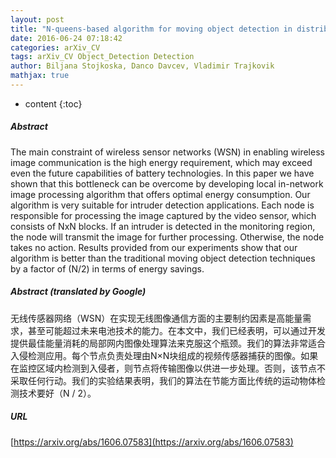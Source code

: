 ```yaml
---
layout: post
title: "N-queens-based algorithm for moving object detection in distributed wireless sensor networks"
date: 2016-06-24 07:18:42
categories: arXiv_CV
tags: arXiv_CV Object_Detection Detection
author: Biljana Stojkoska, Danco Davcev, Vladimir Trajkovik
mathjax: true
---
```


* content
{:toc}

##### Abstract
The main constraint of wireless sensor networks (WSN) in enabling wireless image communication is the high energy requirement, which may exceed even the future capabilities of battery technologies. In this paper we have shown that this bottleneck can be overcome by developing local in-network image processing algorithm that offers optimal energy consumption. Our algorithm is very suitable for intruder detection applications. Each node is responsible for processing the image captured by the video sensor, which consists of NxN blocks. If an intruder is detected in the monitoring region, the node will transmit the image for further processing. Otherwise, the node takes no action. Results provided from our experiments show that our algorithm is better than the traditional moving object detection techniques by a factor of (N/2) in terms of energy savings.

##### Abstract (translated by Google)
无线传感器网络（WSN）在实现无线图像通信方面的主要制约因素是高能量需求，甚至可能超过未来电池技术的能力。在本文中，我们已经表明，可以通过开发提供最佳能量消耗的局部网内图像处理算法来克服这个瓶颈。我们的算法非常适合入侵检测应用。每个节点负责处理由N×N块组成的视频传感器捕获的图像。如果在监控区域内检测到入侵者，则节点将传输图像以供进一步处理。否则，该节点不采取任何行动。我们的实验结果表明，我们的算法在节能方面比传统的运动物体检测技术要好（N / 2）。

##### URL
[https://arxiv.org/abs/1606.07583](https://arxiv.org/abs/1606.07583)

